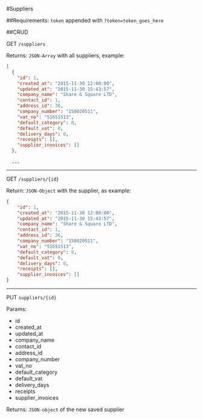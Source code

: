 #Suppliers

##Requirements:
`token` appended with `?token=token_goes_here`

##CRUD

GET `/suppliers`

Returns:
`JSON-Array` with all suppliers, example:
```JSON
[
  {
    "id": 1,
    "created_at": "2015-11-30 12:00:00",
    "updated_at": "2015-11-30 15:43:57",
    "company_name": "Share & Square LTD",
    "contact_id": 1,
    "address_id": 36,
    "company_number": "150020511",
    "vat_no": "51651513",
    "default_category": 0,
    "default_vat": 0,
    "delivery_days": 0,
    "receipts": [],
    "supplier_invoices": []
  },

  ...
```

---

GET `/suppliers/{id}`

Return:
`JSON-Object` with the supplier, as example:
```JSON
{
    "id": 1,
    "created_at": "2015-11-30 12:00:00",
    "updated_at": "2015-11-30 15:43:57",
    "company_name": "Share & Square LTD",
    "contact_id": 1,
    "address_id": 36,
    "company_number": "150020511",
    "vat_no": "51651513",
    "default_category": 0,
    "default_vat": 0,
    "delivery_days": 0,
    "receipts": [],
    "supplier_invoices": []
}
```

---

PUT `suppliers/{id}`

Params:

* id
* created_at
* updated_at
* company_name
* contact_id
* address_id
* company_number
* vat_no
* default_category
* default_vat
* delivery_days
* receipts
* supplier_invoices

Returns:
`JSON-object` of the new saved supplier
